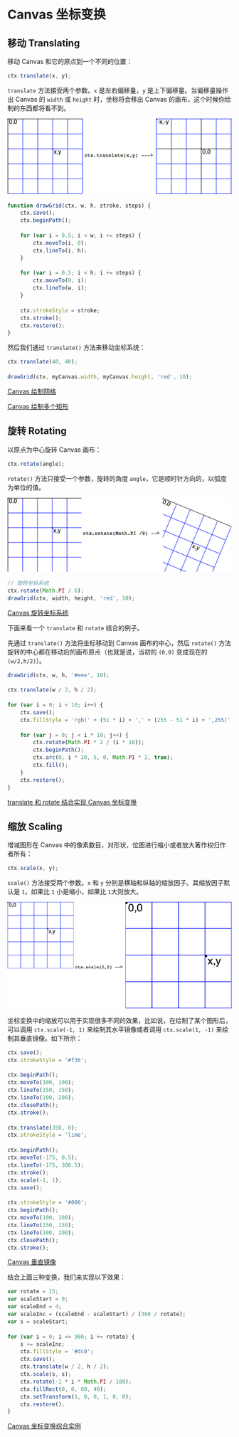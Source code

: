 Canvas 坐标变换
===

## 移动 Translating

移动 Canvas 和它的原点到一个不同的位置：

```js
ctx.translate(x, y);
```

`translate` 方法接受两个参数。`x` 是左右偏移量，`y` 是上下偏移量。当偏移量操作出 Canvas 的 `width` 或 `height` 时，坐标将会移出 Canvas 的画布，这个时候你绘制的东西都将看不到。

![translate 示意图](./img/translate.png)

```js
function drawGrid(ctx, w, h, stroke, steps) {
    ctx.save();
    ctx.beginPath();

    for (var i = 0.5; i < w; i += steps) {
        ctx.moveTo(i, 0);
        ctx.lineTo(i, h);
    }

    for (var i = 0.5; i < h; i += steps) {
        ctx.moveTo(0, i);
        ctx.lineTo(w, i);
    }
    
    ctx.strokeStyle = stroke;
    ctx.stroke();
    ctx.restore();
}
```

然后我们通过 `translate()` 方法来移动坐标系统：

```js
ctx.translate(40, 40);

drawGrid(ctx, myCanvas.width, myCanvas.height, 'red', 10);
```

[Canvas 绘制网格](https://jsfiddle.net/guihua/5yd8juwx/)

[Canvas 绘制多个矩形](https://codepen.io/airen/full/aJPejN/)

## 旋转 Rotating

以原点为中心旋转 Canvas 画布：

```js
ctx.rotate(angle);
```

`rotate()` 方法只接受一个参数，旋转的角度 `angle`，它是顺时针方向的，以弧度为单位的值。

![rotate 示意图](./img/rotate.png)

```js
// 旋转坐标系统
ctx.rotate(Math.PI / 6);
drawGrid(ctx, width, height, 'red', 10);
```

[Canvas 旋转坐标系统](https://jsfiddle.net/guihua/b31fsq3a/)

下面来看一个 `translate` 和 `rotate` 结合的例子。

先通过 `translate()` 方法将坐标移动到 Canvas 画布的中心，然后 `rotate()` 方法旋转的中心都在移动后的画布原点（也就是说，当初的 `(0,0)` 变成现在的 `(w/2,h/2)`）。

```js
drawGrid(ctx, w, h, '#eee', 10);

ctx.translate(w / 2, h / 2);

for (var i = 0; i < 10; i++) {
    ctx.save();
    ctx.fillStyle = 'rgb(' + (51 * i) + ',' + (255 - 51 * i) + ',255)';

    for (var j = 0; j < i * 10; j++) {
        ctx.rotate(Math.PI * 2 / (i * 10));
        ctx.beginPath();
        ctx.arc(0, i * 20, 5, 0, Math.PI * 2, true);
        ctx.fill();
    }
    ctx.restore();
}
```

[translate 和 rotate 结合实现 Canvas 坐标变换](https://codepen.io/airen/pen/wJVqZG)

## 缩放 Scaling

增减图形在 Canvas 中的像素数目，对形状，位图进行缩小或者放大著作权归作者所有：

```js
ctx.scale(x, y);
```

`scale()` 方法接受两个参数。`x` 和 `y` 分别是横轴和纵轴的缩放因子。其缩放因子默认是 `1`，如果比 `1` 小是缩小，如果比 `1`大则放大。

![scale 示意图](./img/scale.png)

坐标变换中的缩放可以用于实现很多不同的效果，比如说，在绘制了某个图形后，可以调用 `ctx.scale(-1, 1)` 来绘制其水平镜像或者调用 `ctx.scale(1, -1)` 来绘制其垂直镜像。如下所示：

```js
ctx.save();
ctx.strokeStyle = '#f36';

ctx.beginPath();
ctx.moveTo(100, 100);
ctx.lineTo(150, 150);
ctx.lineTo(100, 200);
ctx.closePath();
ctx.stroke();

ctx.translate(350, 0);
ctx.strokeStyle = 'lime';

ctx.beginPath();
ctx.moveTo(-175, 0.5);
ctx.lineTo(-175, 300.5);
ctx.stroke();
ctx.scale(-1, 1);
ctx.save();

ctx.strokeStyle = '#000';
ctx.beginPath();
ctx.moveTo(100, 100);
ctx.lineTo(150, 150);
ctx.lineTo(100, 200);
ctx.closePath();
ctx.stroke();
```

[Canvas 垂直镜像](https://jsfiddle.net/guihua/54hr4s8e/)

结合上面三种变换，我们来实现以下效果：

```js
var rotate = 15;
var scaleStart = 0;
var scaleEnd = 4;
var scaleInc = (scaleEnd - scaleStart) / (360 / rotate);
var s = scaleStart;

for (var i = 0; i <= 360; i += rotate) {
    s += scaleInc;
    ctx.fillStyle = '#dc0';
    ctx.save();
    ctx.translate(w / 2, h / 2);
    ctx.scale(s, s);
    ctx.rotate(-1 * i * Math.PI / 180);
    ctx.fillRect(0, 0, 80, 40);
    ctx.setTransform(1, 0, 0, 1, 0, 0);
    ctx.restore();
}
```

[Canvas 坐标变换综合实例](https://codepen.io/airen/full/BRBjPB/)
